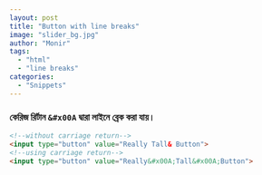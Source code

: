 ```yaml
---
layout: post
title: "Button with line breaks"
image: "slider_bg.jpg"
author: "Monir"
tags:
  - "html"
  - "line breaks"
categories:
  - "Snippets"
---
```



### কেরিজ রির্টান `&#x00A` দ্বারা লাইনে ব্রেক করা যায়।


```html
<!--without carriage return-->
<input type="button" value="Really Tall& Button">
<!--using carriage return-->
<input type="button" value="Really&#x00A;Tall&#x00A;Button">
```

